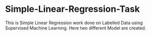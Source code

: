 # Simple-Linear-Regression-Task
This is Simple Linear Regression work done on Labelled Data using Supervised Machine Learning. Here two different Model are created.
